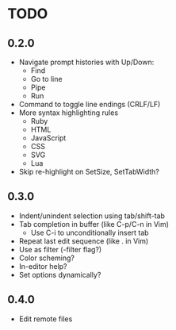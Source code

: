 TODO
====

0.2.0
-----
- Navigate prompt histories with Up/Down:
	- Find
	- Go to line
	- Pipe
	- Run
- Command to toggle line endings (CRLF/LF)
- More syntax highlighting rules
	- Ruby
	- HTML
	- JavaScript
	- CSS
	- SVG
	- Lua
- Skip re-highlight on SetSize, SetTabWidth?

0.3.0
-----
- Indent/unindent selection using tab/shift-tab
- Tab completion in buffer (like C-p/C-n in Vim)
	- Use C-i to unconditionally insert tab
- Repeat last edit sequence (like . in Vim)
- Use as filter (-filter flag?)
- Color scheming?
- In-editor help?
- Set options dynamically?

0.4.0
-----
- Edit remote files
